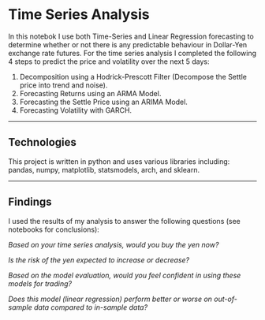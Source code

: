 # Time Series Analysis

In this notebok I use both Time-Series and Linear Regression forecasting to determine whether or not there is any predictable behaviour in Dollar-Yen exchange rate futures.
For the time series analysis I completed the following 4 steps to predict the price and volatility over the next 5 days:
  1. Decomposition using a Hodrick-Prescott Filter (Decompose the Settle price into trend and noise).
  2. Forecasting Returns using an ARMA Model.
  3. Forecasting the Settle Price using an ARIMA Model.
  4. Forecasting Volatility with GARCH.
---

## Technologies

This project is written in python and uses various libraries including: pandas, numpy, matplotlib, statsmodels, arch, and sklearn.

---

## Findings

I used the results of my analysis to answer the following questions (see notebooks for conclusions):

   *Based on your time series analysis, would you buy the yen now?*
    
   *Is the risk of the yen expected to increase or decrease?*
    
   *Based on the model evaluation, would you feel confident in using these models for trading?*
    
   *Does this model (linear regression) perform better or worse on out-of-sample data compared to in-sample data?*
